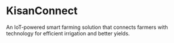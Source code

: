 # KisanConnect
An IoT-powered smart farming solution that connects farmers with technology for efficient irrigation and better yields.
